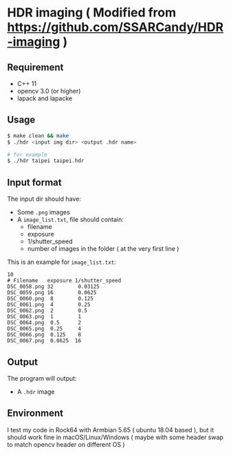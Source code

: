 # HDR imaging ( Modified from https://github.com/SSARCandy/HDR-imaging )


## Requirement

- C++ 11
- opencv 3.0 (or higher)
- lapack and lapacke

## Usage

```bash
$ make clean && make
$ ./hdr <input img dir> <output .hdr name>

# for example
$ ./hdr taipei taipei.hdr
```

## Input format

The input dir should have:

- Some `.png` images
- A `image_list.txt`, file should contain:
  - filename
  - exposure
  - 1/shutter_speed
  - number of images in the folder ( at the very first line )

This is an example for `image_list.txt`:

```
10
# Filename   exposure 1/shutter_speed
DSC_0058.png 32        0.03125
DSC_0059.png 16        0.0625
DSC_0060.png  8        0.125
DSC_0061.png  4        0.25
DSC_0062.png  2        0.5
DSC_0063.png  1        1
DSC_0064.png  0.5      2
DSC_0065.png  0.25     4
DSC_0066.png  0.125    8
DSC_0067.png  0.0625  16
```

## Output

The program will output:

- A `.hdr` image

## Environment

I test my code in Rock64 with Armbian 5.65 ( ubuntu 18.04 based ), but it should work fine in macOS/Linux/Windows ( maybe with some header swap to match opencv header on different OS )